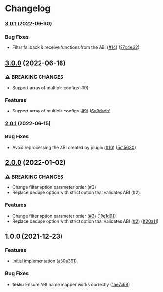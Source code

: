 # Changelog

### [3.0.1](https://www.github.com/projectsophon/hardhat-diamond-abi/compare/v3.0.0...v3.0.1) (2022-06-30)


### Bug Fixes

* Filter fallback & receive functions from the ABI ([#14](https://www.github.com/projectsophon/hardhat-diamond-abi/issues/14)) ([97c4e62](https://www.github.com/projectsophon/hardhat-diamond-abi/commit/97c4e62c2f250eb83d3364156395069d1527deef))

## [3.0.0](https://www.github.com/projectsophon/hardhat-diamond-abi/compare/v2.0.1...v3.0.0) (2022-06-16)

### ⚠ BREAKING CHANGES

- Support array of multiple configs (#9)

### Features

- Support array of multiple configs ([#9](https://www.github.com/projectsophon/hardhat-diamond-abi/issues/9)) ([6a9dadb](https://www.github.com/projectsophon/hardhat-diamond-abi/commit/6a9dadbec82bb2ba792552df0f92ffd379f60880))

### [2.0.1](https://www.github.com/projectsophon/hardhat-diamond-abi/compare/v2.0.0...v2.0.1) (2022-06-15)

### Bug Fixes

- Avoid reprocessing the ABI created by plugin ([#10](https://www.github.com/projectsophon/hardhat-diamond-abi/issues/10)) ([5c15630](https://www.github.com/projectsophon/hardhat-diamond-abi/commit/5c15630dd78a1a6dd02e7358b17941e4d978cb06))

## [2.0.0](https://www.github.com/projectsophon/hardhat-diamond-abi/compare/v1.0.0...v2.0.0) (2022-01-02)

### ⚠ BREAKING CHANGES

- Change filter option parameter order (#3)
- Replace dedupe option with strict option that validates ABI (#2)

### Features

- Change filter option parameter order ([#3](https://www.github.com/projectsophon/hardhat-diamond-abi/issues/3)) ([19e1d91](https://www.github.com/projectsophon/hardhat-diamond-abi/commit/19e1d91f21d8273162dd1aaf1a064ee5647bfbdb))
- Replace dedupe option with strict option that validates ABI ([#2](https://www.github.com/projectsophon/hardhat-diamond-abi/issues/2)) ([1f20a11](https://www.github.com/projectsophon/hardhat-diamond-abi/commit/1f20a11f549fadb50997c2f4d8a98cfb8cae3673))

## 1.0.0 (2021-12-23)

### Features

- Initial implementation ([a80a391](https://www.github.com/projectsophon/hardhat-diamond-abi/commit/a80a391143fb26e70ed80cb2d173267f91da5e9f))

### Bug Fixes

- **tests:** Ensure ABI name mapper works correctly ([1ae7a69](https://www.github.com/projectsophon/hardhat-diamond-abi/commit/1ae7a69f9f10053d6f5bf7409be4771958bd7e91))
